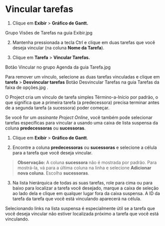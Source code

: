 # Vincular tarefas

1. Clique em **Exibir** > **Gráfico de Gantt.**

Grupo Visões de Tarefas na guia Exibir.jpg

2. Mantenha pressionada a tecla Ctrl e clique em duas tarefas que você deseja vincular (na coluna **Nome da Tarefa**).

3. Clique em **Tarefa** > **Vincular Tarefas.**

Botão Vincular no grupo Agenda da guia Tarefa.jpg

Para remover um vínculo, selecione as duas tarefas vinculadas e clique em **tarefa** > **Desvincular tarefas** Botão Desvincular Tarefas na guia Tarefas da faixa de opções.jpg .

O Project cria um vínculo de tarefa simples Término-a-Início por padrão, o que significa que a primeira tarefa (a predecessora) precisa terminar antes de a segunda tarefa (a sucessora) poder começar.

Se você for um _assinante Project Online_, você também pode selecionar tarefas específicas para vincular a usando uma caixa de lista suspensa da coluna **predecessoras** ou **sucessoras**.

1. Clique em **Exibir** > **Gráfico de Gantt**.

2. Encontre a coluna **predecessoras** ou **sucessoras** e selecione a célula para a tarefa que você deseja vincular.

> **Observação:** A coluna **sucessora** não é mostrada por padrão. Para mostrá-la, vá para a última coluna na linha e selecione **Adicionar nova coluna**. Escolha **sucessoras**.

3. Na lista hierárquica de todas as suas tarefas, role para cima ou para baixo para localizar a tarefa você desejado, marque a caixa de seleção ao lado dela e clique em qualquer lugar fora da caixa suspensa. A ID da tarefa da tarefa que você está vinculando aparecerá na célula.

Selecionando links na lista suspensa é especialmente útil se a tarefa que você deseja vincular não estiver localizada próximo a tarefa que você está vinculando.